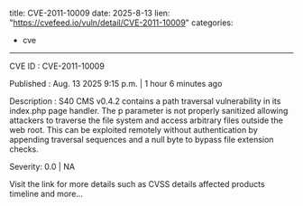  
title: CVE-2011-10009
date: 2025-8-13
lien: "https://cvefeed.io/vuln/detail/CVE-2011-10009"
categories:
  - cve
---

CVE ID : CVE-2011-10009

Published :  Aug. 13
2025
9:15 p.m. | 1 hour
6 minutes ago

Description : S40 CMS v0.4.2 contains a path traversal vulnerability in its index.php page handler. The p parameter is not properly sanitized
allowing attackers to traverse the file system and access arbitrary files outside the web root. This can be exploited remotely without authentication by appending traversal sequences and a null byte to bypass file extension checks.

Severity: 0.0 | NA

Visit the link for more details
such as CVSS details
affected products
timeline
and more...
